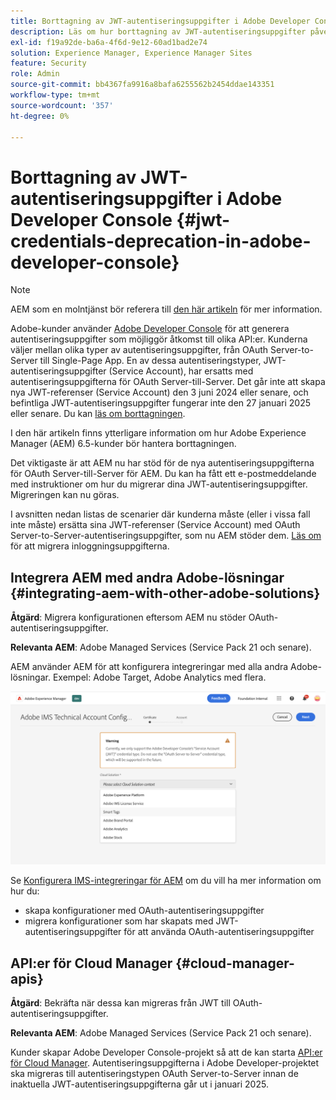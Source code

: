 ```yaml
---
title: Borttagning av JWT-autentiseringsuppgifter i Adobe Developer Console
description: Läs om hur borttagning av JWT-autentiseringsuppgifter påverkar AEM i Adobe Developer Console
exl-id: f19a92de-ba6a-4f6d-9e12-60ad1bad2e74
solution: Experience Manager, Experience Manager Sites
feature: Security
role: Admin
source-git-commit: bb4367fa9916a8bafa6255562b2454ddae143351
workflow-type: tm+mt
source-wordcount: '357'
ht-degree: 0%

---
```


# Borttagning av JWT-autentiseringsuppgifter i Adobe Developer Console {#jwt-credentials-deprecation-in-adobe-developer-console}

>[!NOTE]
> AEM som en molntjänst bör referera till [den här artikeln](https://experienceleague.adobe.com/docs/experience-manager-cloud-service/content/security/jwt-credentials-deprecation-in-adobe-developer-console.html) för mer information.

Adobe-kunder använder [Adobe Developer Console](https://developer.adobe.com/console) för att generera autentiseringsuppgifter som möjliggör åtkomst till olika API:er. Kunderna väljer mellan olika typer av autentiseringsuppgifter, från OAuth Server-to-Server till Single-Page App. En av dessa autentiseringstyper, JWT-autentiseringsuppgifter (Service Account), har ersatts med autentiseringsuppgifterna för OAuth Server-till-Server. Det går inte att skapa nya JWT-referenser (Service Account) den 3 juni 2024 eller senare, och befintliga JWT-autentiseringsuppgifter fungerar inte den 27 januari 2025 eller senare. Du kan [läs om borttagningen](https://developer.adobe.com/developer-console/docs/guides/authentication/ServerToServerAuthentication/migration/).

I den här artikeln finns ytterligare information om hur Adobe Experience Manager (AEM) 6.5-kunder bör hantera borttagningen.

Det viktigaste är att AEM nu har stöd för de nya autentiseringsuppgifterna för OAuth Server-till-Server för AEM. Du kan ha fått ett e-postmeddelande med instruktioner om hur du migrerar dina JWT-autentiseringsuppgifter. Migreringen kan nu göras.

I avsnitten nedan listas de scenarier där kunderna måste (eller i vissa fall inte måste) ersätta sina JWT-referenser (Service Account) med OAuth Server-to-Server-autentiseringsuppgifter, som nu AEM stöder dem. [Läs om](https://developer.adobe.com/developer-console/docs/guides/authentication/ServerToServerAuthentication/migration/#migration-overview) för att migrera inloggningsuppgifterna.

## Integrera AEM med andra Adobe-lösningar {#integrating-aem-with-other-adobe-solutions}

**Åtgärd**: Migrera konfigurationen eftersom AEM nu stöder OAuth-autentiseringsuppgifter.

**Relevanta AEM**: Adobe Managed Services (Service Pack 21 och senare).

AEM använder AEM för att konfigurera integreringar med alla andra Adobe-lösningar. Exempel: Adobe Target, Adobe Analytics med flera.

![Integrera AEM med andra lösningar](/help/sites-administering/assets/jwt-deprecation.png)

Se [Konfigurera IMS-integreringar för AEM](/help/sites-administering/setting-up-ims-integrations-for-aem.md) om du vill ha mer information om hur du:

* skapa konfigurationer med OAuth-autentiseringsuppgifter
* migrera konfigurationer som har skapats med JWT-autentiseringsuppgifter för att använda OAuth-autentiseringsuppgifter

## API:er för Cloud Manager {#cloud-manager-apis}

**Åtgärd**: Bekräfta när dessa kan migreras från JWT till OAuth-autentiseringsuppgifter.

**Relevanta AEM**: Adobe Managed Services (Service Pack 21 och senare).

Kunder skapar Adobe Developer Console-projekt så att de kan starta [API:er för Cloud Manager](https://developer.adobe.com/experience-cloud/cloud-manager/guides/getting-started/create-api-integration/). Autentiseringsuppgifterna i Adobe Developer-projektet ska migreras till autentiseringstypen OAuth Server-to-Server innan de inaktuella JWT-autentiseringsuppgifterna går ut i januari 2025.
